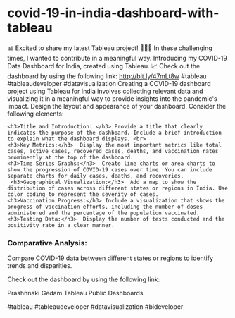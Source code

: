 # covid-19-in-india-dashboard-with-tableau
📊 Excited to share my latest Tableau project! 🦠🇮🇳
In these challenging times, I wanted to contribute in a meaningful way. Introducing my COVID-19 Data Dashboard for India, created using Tableau. 📈 Check out the dashboard by using the following link: http://bit.ly/47mLt8w
#tableau #tableaudeveloper #datavisualization
Creating a COVID-19 dashboard project using Tableau for India involves collecting relevant data and visualizing it in a meaningful way to provide insights into the pandemic's impact. 
 Design the layout and appearance of your dashboard. Consider the following elements:

    <h3>Title and Introduction: </h3> Provide a title that clearly indicates the purpose of the dashboard. Include a brief introduction to explain what the dashboard displays. <br>
    <h3>Key Metrics:</h3>  Display the most important metrics like total cases, active cases, recovered cases, deaths, and vaccination rates prominently at the top of the dashboard.
    <h3>Time Series Graphs:</h3>  Create line charts or area charts to show the progression of COVID-19 cases over time. You can include separate charts for daily cases, deaths, and recoveries.
     <h3>Geographical Visualization:</h3>  Add a map to show the distribution of cases across different states or regions in India. Use color coding to represent the severity of cases.
    <h3>Vaccination Progress:</h3> Include a visualization that shows the progress of vaccination efforts, including the number of doses administered and the percentage of the population vaccinated.
    <h3>Testing Data:</h3>  Display the number of tests conducted and the positivity rate in a clear manner.
  <h3> Comparative Analysis:</h3>  Compare COVID-19 data between different states or regions to identify trends and disparities.

Check out the dashboard by using the following link:

Prashnnaki Gedam Tableau Public Dashboards

#tableau #tableaudeveloper #datavisualization #bideveloper 
